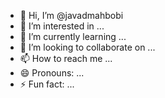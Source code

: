 - 👋 Hi, I’m @javadmahbobi
- 👀 I’m interested in ...
- 🌱 I’m currently learning ...
- 💞️ I’m looking to collaborate on ...
- 📫 How to reach me ...
- 😄 Pronouns: ...
- ⚡ Fun fact: ...

<!---
javadmahbobi/javadmahbobi is a ✨ special ✨ repository because its `README.md` (this file) appears on your GitHub profile.
You can click the Preview link to take a look at your changes.
--->
